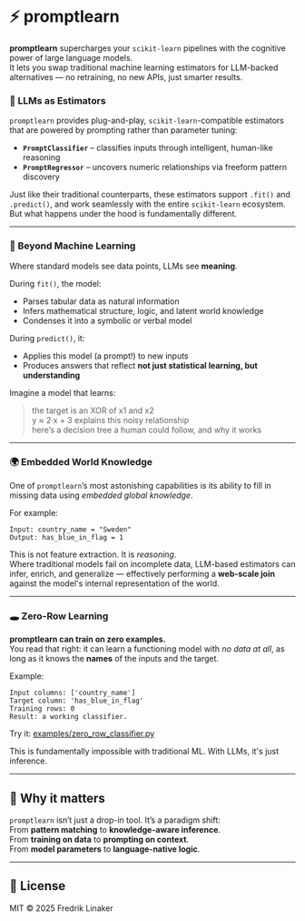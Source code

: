 # ⚡️ promptlearn

**promptlearn** supercharges your `scikit-learn` pipelines with the cognitive power of large language models.  
It lets you swap traditional machine learning estimators for LLM-backed alternatives — no retraining, no new APIs, just smarter results.

### 🧠 LLMs as Estimators

`promptlearn` provides plug-and-play, `scikit-learn`-compatible estimators that are powered by prompting rather than parameter tuning:

- **`PromptClassifier`** – classifies inputs through intelligent, human-like reasoning  
- **`PromptRegressor`** – uncovers numeric relationships via freeform pattern discovery

Just like their traditional counterparts, these estimators support `.fit()` and `.predict()`, and work seamlessly with the entire `scikit-learn` ecosystem.  
But what happens under the hood is fundamentally different.

---

### 🔮 Beyond Machine Learning

Where standard models see data points, LLMs see **meaning**.

During `fit()`, the model:
- Parses tabular data as natural information
- Infers mathematical structure, logic, and latent world knowledge
- Condenses it into a symbolic or verbal model

During `predict()`, it:
- Applies this model (a prompt!) to new inputs
- Produces answers that reflect **not just statistical learning, but understanding**

Imagine a model that learns:  
> the target is an XOR of x1 and x2  
> y ≈ 2·x + 3 explains this noisy relationship  
> here’s a decision tree a human could follow, and why it works

---

### 🌍 Embedded World Knowledge

One of `promptlearn`’s most astonishing capabilities is its ability to fill in missing data using *embedded global knowledge*.  

For example:
```
Input: country_name = "Sweden"
Output: has_blue_in_flag = 1
```

This is not feature extraction. It is *reasoning*.  
Where traditional models fail on incomplete data, LLM-based estimators can infer, enrich, and generalize — effectively performing a **web-scale join** against the model's internal representation of the world.

---

### 🕳 Zero-Row Learning

**promptlearn can train on zero examples.**  
You read that right: it can learn a functioning model with *no data at all*, as long as it knows the **names** of the inputs and the target.

Example:

```
Input columns: ['country_name']
Target column: 'has_blue_in_flag'
Training rows: 0
Result: a working classifier.
```

Try it: [examples/zero_row_classifier.py](examples/zero_row_classifier.py)

This is fundamentally impossible with traditional ML. With LLMs, it's just inference.

---

## 🔗 Why it matters

`promptlearn` isn’t just a drop-in tool. It’s a paradigm shift:  
From **pattern matching** to **knowledge-aware inference**.  
From **training on data** to **prompting on context**.  
From **model parameters** to **language-native logic**.

---

## 📁 License

MIT © 2025 Fredrik Linaker
